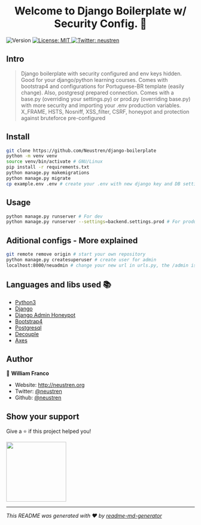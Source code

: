<h1 align="center">Welcome to Django Boilerplate w/ Security Config. 👋</h1>
<p>
  <img alt="Version" src="https://img.shields.io/badge/version-0.1.1-blue.svg?cacheSeconds=2592000" />
  <a href="#" target="_blank">
    <img alt="License: MIT" src="https://img.shields.io/badge/License-MIT-yellow.svg" />
  </a>
  <a href="https://twitter.com/neustren" target="_blank">
    <img alt="Twitter: neustren" src="https://img.shields.io/twitter/follow/neustren.svg?style=social" />
  </a>
</p>

## Intro

> Django boilerplate with security configured and env keys hidden. Good for your django/python learning courses.
> Comes with bootstrap4 and configurations for Portuguese-BR template (easily change).
> Also, postgresql prepared connection.
> Comes with a base.py (overriding your settings.py) or prod.py (overriding base.py) with more security and importing your .env production variables.
> X_FRAME, HSTS, Nosniff, XSS_filter, CSRF, honeypot and protection against bruteforce pre-configured

## Install

```sh
git clone https://github.com/Neustren/django-boilerplate
python -m venv venv
source venv/bin/activate # GNU/Linux
pip install -r requirements.txt
python manage.py makemigrations
python manage.py migrate
cp example.env .env # create your .env with new django key and DB settings
```

## Usage

```sh
python manage.py runserver # For dev
python manage.py runserver --settings=backend.settings.prod # For production envs
```

## Aditional configs - More explained

```sh
git remote remove origin # start your own repository
python manage.py createsuperuser # create user for admin
localhost:8000/neuadmin # change your new url in urls.py, the /admin is fake
```


## Languages and libs used :books:

- [Python3](https://www.python.org/)
- [Django](https://www.djangoproject.com/)
- [Django Admin Honeypot](https://pypi.org/project/django-admin-honeypot/)
- [Bootstrap4](https://pypi.org/project/django-bootstrap4/)
- [Postgresql](https://pypi.org/project/psycopg2/)
- [Decouple](https://pypi.org/project/python-decouple/)
- [Axes](https://django-axes.readthedocs.io/en/latest/#)



## Author


👤 **William Franco**

* Website: http://neustren.org
* Twitter: [@neustren](https://twitter.com/neustren)
* Github: [@neustren](https://github.com/neustren)

## Show your support

Give a ⭐️ if this project helped you!

<a href="https://www.patreon.com/neustren">
  <img src="https://c5.patreon.com/external/logo/become_a_patron_button@2x.png" width="160">
</a>

***
_This README was generated with ❤️ by [readme-md-generator](https://github.com/kefranabg/readme-md-generator)_